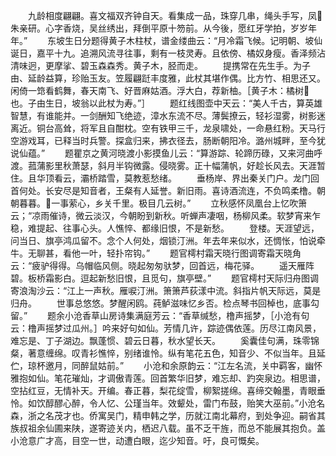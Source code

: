 <!-- { "loadSidebar": true } -->
　　九龄相度翩翩。喜文福双齐钟自天。看集成一品，珠穿几串，绳头手写，凤朱亲研。心字香烧，吴丝绣出，拜倒平原十笏前。从今後，愿红牙学拍，岁岁年年。”
　　东坡生日分题得黄子木柱杖，谱金缕曲云：“月冷霜飞候。记明朝、坡仙诞日，嘉平十九。追溯风流寻往事，剩有一枝灵寿。且依傍、橘奴身瘦。香泽频沾清味迥，更摩挲、碧玉森森秀。黄子木，胫而走。
　　提携常在先生手。为子由、延龄益算，珍贻玉友。笠履翩跹丰度雅，此杖其堪作偶。比方竹、相思还又。闲倚一筇看鹤舞，春天南飞、好晋麻姑酒。浮大白，荐新柚。［黄子木：橘树也。子由生日，坡翁以此杖为寿。”］
　　题红线图壶中天云：“美人千古，算英雄智慧，有谁能并。一剑酬知飞绝迹，漳水东流不尽。薄鬓撩云，轻衫湿雾，树影迷离近。铜台高耸，将军且自酣枕。空有铁甲三千，龙泉啸处，一命悬红粉。天马行空游戏耳，已释当时兵警。探盒归来，拂衣径去，肠断朝阳冷。潞州城畔，至今犹说仙蕴。”
　　题瞿京之黄河晓渡小影摸鱼儿云：“算游踪、轮蹄历碌，又来河曲呼渡。菰蒲影里秋萧瑟，斜月半钩微露。侵晓雾。正十幅蒲帆，好趁长风去。天涯暂住。且华顶看云，灞桥踏雪，莫教惹愁绪。
　　垂杨岸、界出秦关门户。龙门回首何处。长安尽是知音者，王粲有人延誉。新旧雨。喜诗酒流连，不负鸣柔橹。朝朝暮暮。一事萦心，乡关千里。极目几云树。”
　　立秋感怀凤凰台上忆吹箫云；“凉雨催诗，微云淡汉，今朝盼到新秋。听蝉声凄咽，杨柳风柔。软梦宵来乍稳，难提起、往事心头。人憔悴、都缘旧恨，不是新愁。
　　登楼。天涯望远，问当日、旗亭鸿瓜留不。念个人何处，烟锁汀洲。年去年来似水，还惆怅，怕说牵牛。无聊甚，看他一叶，轻扑帘钩。”
　　题官樗村霜天晓行图调寄霜天晓角云：“疲驴得得。乌帽临风侧。晓起匆匆驮梦，回首远，梅花驿。
　　遥天雁阵碧。板桥霜影白。逗起新愁旧恨，且觅句，旗亭壁。”
　　题官樗村天际归舟图调寄浪淘沙云：“江上一声秋。雁唳汀洲。箫箫芦荻漾中流。斜指片帆天际远，莫是归舟。
　　世事总悠悠。梦醒闲鸥。莼鲈滋味忆乡否。检点琴书回棹也，底事勾留。”
　　题余小沧香草山房诗集满庭芳云：“香草缄愁，橹声摇梦，［小沧有句云：橹声摇梦过瓜州。］吟来好句如仙。芳情几许，踪迹偶依莲。历尽江南风景，难忘是、丁子湖边。飘蓬惯、碧云日暮，秋水望长天。
　　奚囊佳句满，珠零锦粲，著意缠绵。叹青衫憔悴，别绪谁怜。纵有笔花五色，知音少、不似当年。且延伫，琼杯邀月，同醉鼠姑前。”
　　小沧和余原韵云：“江左名流，关中羁客，幽怀雅抱如仙。笔花璀灿，才调傲青莲。回首繁华旧梦，难忘却、趵突泉边。相思谱，空拈红豆，无情补天。开编。春正暮，梨花绽雪，柳絮搓绵。喜缔交翰墨，青眼垂怜。如饮醇醪心醉，令人忆、公瑾当年。效颦处，雷门布鼓，贻笑大巫前。”小沧名森，浙之名茂才也。侨寓吴门，精申韩之学，历就江南北幕府，到处争迎。嗣省其族叔祖余仙圃来陕，遂寄迹关内，栖迟八载。虽不乏干旌，而总不能展其抱负。盖小沧意广才高，目空一世，动遭白眼，迄少知音。吁，良可慨矣。

